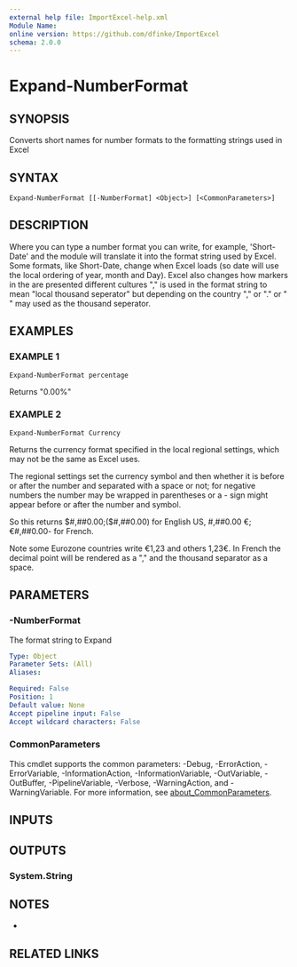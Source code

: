 ```yaml
---
external help file: ImportExcel-help.xml
Module Name:
online version: https://github.com/dfinke/ImportExcel
schema: 2.0.0
---
```


# Expand-NumberFormat

## SYNOPSIS
Converts short names for number formats to the formatting strings used in Excel

## SYNTAX

```
Expand-NumberFormat [[-NumberFormat] <Object>] [<CommonParameters>]
```

## DESCRIPTION
Where you can type a number format you can write, for example, 'Short-Date' and the module will translate it into the format string used by Excel.
Some formats, like Short-Date, change when Excel loads (so date will use the local ordering of year, month and Day).
Excel also changes how markers in the are presented different cultures "," is used in the format string to mean "local thousand seperator" but depending on the country "," or "." or " " may used as the thousand seperator.

## EXAMPLES

### EXAMPLE 1
```
Expand-NumberFormat percentage
```

Returns "0.00%"

### EXAMPLE 2
```
Expand-NumberFormat Currency
```

Returns the currency format specified in the local regional settings, which may not be the same as Excel uses.

The regional settings set the currency symbol and then whether it is before or after the number and separated with a space or not; for negative numbers the number may be wrapped in parentheses or a - sign might appear before or after the number and symbol.

So this returns $#,##0.00;($#,##0.00) for English US, #,##0.00 €;€#,##0.00- for French.

Note some Eurozone countries write €1,23 and others 1,23€.
In French the decimal point will be rendered as a "," and the thousand separator as a space.

## PARAMETERS

### -NumberFormat
The format string to Expand

```yaml
Type: Object
Parameter Sets: (All)
Aliases:

Required: False
Position: 1
Default value: None
Accept pipeline input: False
Accept wildcard characters: False
```

### CommonParameters
This cmdlet supports the common parameters: -Debug, -ErrorAction, -ErrorVariable, -InformationAction, -InformationVariable, -OutVariable, -OutBuffer, -PipelineVariable, -Verbose, -WarningAction, and -WarningVariable. For more information, see [about_CommonParameters](http://go.microsoft.com/fwlink/?LinkID=113216).

## INPUTS

## OUTPUTS

### System.String
## NOTES
*

## RELATED LINKS
